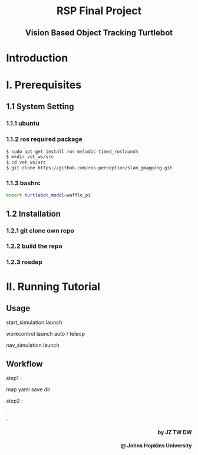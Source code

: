 <h1 align="center">RSP Final Project</h1>
<h2 align="center">Vision Based Object Tracking Turtlebot</h2>

# Introduction


# I. Prerequisites

## 1.1 System Setting
### 1.1.1 ubuntu    
### 1.1.2 ros  required package
```bash
$ sudo apt-get install ros-melodic-timed_roslaunch
$ mkdir vot_ws/src
$ cd vot_ws/src
$ git clone https://github.com/ros-perception/slam_gmapping.git
```

### 1.1.3 bashrc
```bash
export turtlebot_model=waffle_pi
```

## 1.2 Installation

### 1.2.1 git clone own repo

### 1.2.2 build the repo

### 1.2.3 rosdep


# II. Running Tutorial
## Usage
start_simulation.launch

workcontrol launch
auto / teleop

nav_simulation.launch

## Workflow
step1 :

map yaml save dir

step2 :  

.  
.  

<h4 align="right">by JZ TW DW</h4>

<h4 align="right">@ Johns Hopkins University</h4>